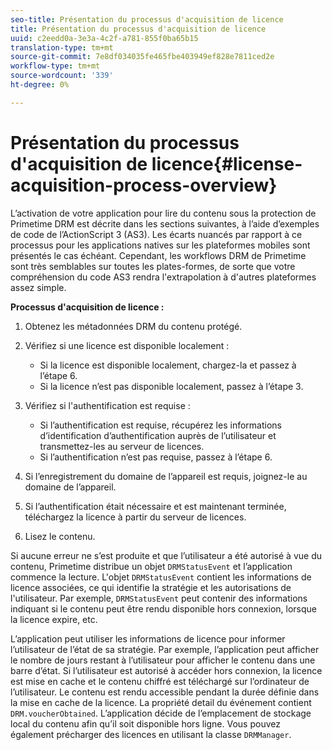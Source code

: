 ```yaml
---
seo-title: Présentation du processus d'acquisition de licence
title: Présentation du processus d'acquisition de licence
uuid: c2eedd0a-3e3a-4c2f-a781-855f0ba65b15
translation-type: tm+mt
source-git-commit: 7e8df034035fe465fbe403949ef828e7811ced2e
workflow-type: tm+mt
source-wordcount: '339'
ht-degree: 0%

---
```



# Présentation du processus d&#39;acquisition de licence{#license-acquisition-process-overview}

L’activation de votre application pour lire du contenu sous la protection de Primetime DRM est décrite dans les sections suivantes, à l’aide d’exemples de code de l’ActionScript 3 (AS3). Les écarts nuancés par rapport à ce processus pour les applications natives sur les plateformes mobiles sont présentés le cas échéant. Cependant, les workflows DRM de Primetime sont très semblables sur toutes les plates-formes, de sorte que votre compréhension du code AS3 rendra l&#39;extrapolation à d&#39;autres plateformes assez simple.

**Processus d&#39;acquisition de licence :**

1. Obtenez les métadonnées DRM du contenu protégé.
1. Vérifiez si une licence est disponible localement :

   * Si la licence est disponible localement, chargez-la et passez à l’étape 6.
   * Si la licence n’est pas disponible localement, passez à l’étape 3.

1. Vérifiez si l&#39;authentification est requise :

   * Si l’authentification est requise, récupérez les informations d’identification d’authentification auprès de l’utilisateur et transmettez-les au serveur de licences.
   * Si l’authentification n’est pas requise, passez à l’étape 6.

1. Si l’enregistrement du domaine de l’appareil est requis, joignez-le au domaine de l’appareil.
1. Si l’authentification était nécessaire et est maintenant terminée, téléchargez la licence à partir du serveur de licences.
1. Lisez le contenu.

Si aucune erreur ne s’est produite et que l’utilisateur a été autorisé à vue du contenu, Primetime distribue un objet `DRMStatusEvent` et l’application commence la lecture. L&#39;objet `DRMStatusEvent` contient les informations de licence associées, ce qui identifie la stratégie et les autorisations de l&#39;utilisateur. Par exemple, `DRMStatusEvent` peut contenir des informations indiquant si le contenu peut être rendu disponible hors connexion, lorsque la licence expire, etc.

L’application peut utiliser les informations de licence pour informer l’utilisateur de l’état de sa stratégie. Par exemple, l’application peut afficher le nombre de jours restant à l’utilisateur pour afficher le contenu dans une barre d’état. Si l’utilisateur est autorisé à accéder hors connexion, la licence est mise en cache et le contenu chiffré est téléchargé sur l’ordinateur de l’utilisateur. Le contenu est rendu accessible pendant la durée définie dans la mise en cache de la licence. La propriété detail du événement contient `DRM.voucherObtained`. L’application décide de l’emplacement de stockage local du contenu afin qu’il soit disponible hors ligne. Vous pouvez également précharger des licences en utilisant la classe `DRMManager`.
